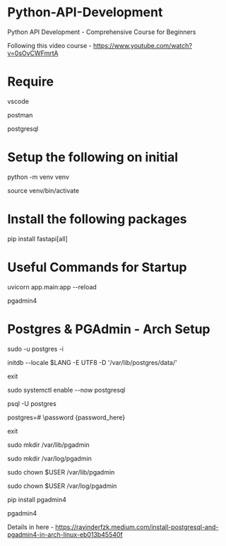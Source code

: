 # Python-API-Development
 Python API Development - Comprehensive Course for Beginners


 Following this video course - https://www.youtube.com/watch?v=0sOvCWFmrtA


# Require
vscode

postman

postgresql


# Setup the following on initial
python -m venv venv

source venv/bin/activate


# Install the following packages
pip install fastapi[all]


# Useful Commands for Startup
uvicorn app.main:app --reload

pgadmin4


# Postgres & PGAdmin - Arch Setup
sudo -u postgres -i

initdb --locale $LANG -E UTF8 -D '/var/lib/postgres/data/'

exit

sudo systemctl enable --now postgresql

psql -U postgres

postgres=# \password {password_here}

exit

sudo mkdir /var/lib/pgadmin

sudo mkdir /var/log/pgadmin

sudo chown $USER /var/lib/pgadmin

sudo chown $USER /var/log/pgadmin

pip install pgadmin4

pgadmin4

Details in here - https://ravinderfzk.medium.com/install-postgresql-and-pgadmin4-in-arch-linux-eb013b45540f